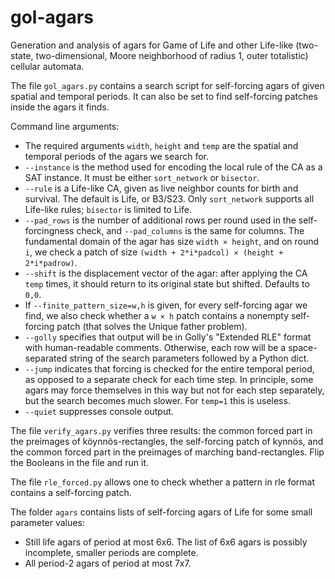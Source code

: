 # gol-agars
Generation and analysis of agars for Game of Life and other Life-like (two-state, two-dimensional, Moore neighborhood of radius 1, outer totalistic) cellular automata.

The file `gol_agars.py` contains a search script for self-forcing agars of given spatial and temporal periods. It can also be set to find self-forcing patches inside the agars it finds.

Command line arguments:
* The required arguments `width`, `height` and `temp` are the spatial and temporal periods of the agars we search for.
* `--instance` is the method used for encoding the local rule of the CA as a SAT instance. It must be either `sort_network` or `bisector`.
* `--rule` is a Life-like CA, given as live neighbor counts for birth and survival. The default is Life, or B3/S23. Only `sort_network` supports all Life-like rules; `bisector` is limited to Life.
* `--pad_rows` is the number of additional rows per round used in the self-forcingness check, and `--pad_columns` is the same for columns. The fundamental domain of the agar has size `width × height`, and on round `i`, we check a patch of size `(width + 2*i*padcol) × (height + 2*i*padrow)`.
* `--shift` is the displacement vector of the agar: after applying the CA `temp` times, it should return to its original state but shifted. Defaults to `0,0`.
* If `--finite_pattern_size=w,h` is given, for every self-forcing agar we find, we also check whether a `w × h` patch contains a nonempty self-forcing patch (that solves the Unique father problem).
* `--golly` specifies that output will be in Golly's "Extended RLE" format with human-readable comments. Otherwise, each row will be a space-separated string of the search parameters followed by a Python dict.
* `--jump` indicates that forcing is checked for the entire temporal period, as opposed to a separate check for each time step. In principle, some agars may force themselves in this way but not for each step separately, but the search becomes much slower. For `temp=1` this is useless.
* `--quiet` suppresses console output.

The file `verify_agars.py` verifies three results: the common forced part in the preimages of köynnös-rectangles, the self-forcing patch of kynnös, and the common forced part in the preimages of marching band-rectangles. Flip the Booleans in the file and run it.

The file `rle_forced.py` allows one to check whether a pattern in rle format contains a self-forcing patch.

The folder `agars` contains lists of self-forcing agars of Life for some small parameter values:
* Still life agars of period at most 6x6. The list of 6x6 agars is possibly incomplete, smaller periods are complete.
* All period-2 agars of period at most 7x7.